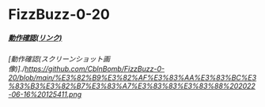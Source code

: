 # FizzBuzz-0-20
##### [動作確認(リンク)](https://jsbin.com/jiqomobuyo/edit?js,console,output)
###### [動作確認(スクリーンショット画像)]./https://github.com/CblnBomb/FizzBuzz-0-20/blob/main/%E3%82%B9%E3%82%AF%E3%83%AA%E3%83%BC%E3%83%B3%E3%82%B7%E3%83%A7%E3%83%83%E3%83%88%202022-06-16%20125411.png
